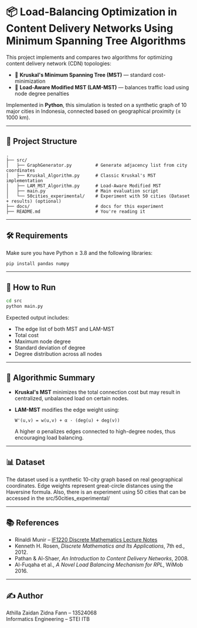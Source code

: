 
# 📦 Load-Balancing Optimization in Content Delivery Networks Using Minimum Spanning Tree Algorithms

This project implements and compares two algorithms for optimizing content delivery network (CDN) topologies:

- 🔹 **Kruskal's Minimum Spanning Tree (MST)** — standard cost-minimization
- 🔸 **Load-Aware Modified MST (LAM-MST)** — balances traffic load using node degree penalties

Implemented in **Python**, this simulation is tested on a synthetic graph of 10 major cities in Indonesia, connected based on geographical proximity (≤ 1000 km).

---

## 📁 Project Structure

```
.
├── src/
│   ├── GraphGenerator.py         # Generate adjacency list from city coordinates
│   ├── Kruskal_Algorithm.py      # Classic Kruskal's MST implementation
│   ├── LAM_MST_Algorithm.py      # Load-Aware Modified MST
│   ├── main.py                   # Main evaluation script
│   └── 50cities_experimental/    # Experiment with 50 cities (Dataset + results) (optional)
├── docs/                         # docs for this experiment
├── README.md                     # You're reading it
```

---

## 🛠 Requirements

Make sure you have Python ≥ 3.8 and the following libraries:

```bash
pip install pandas numpy
```

---

## 🚀 How to Run

```bash
cd src
python main.py
```

Expected output includes:

- The edge list of both MST and LAM-MST
- Total cost
- Maximum node degree
- Standard deviation of degree
- Degree distribution across all nodes

---

## 📐 Algorithmic Summary

- **Kruskal's MST** minimizes the total connection cost but may result in centralized, unbalanced load on certain nodes.
- **LAM-MST** modifies the edge weight using:

  `W'(u,v) = w(u,v) + α · (deg(u) + deg(v))`


  A higher α penalizes edges connected to high-degree nodes, thus encouraging load balancing.

---

## 📊 Dataset

The dataset used is a synthetic 10-city graph based on real geographical coordinates. Edge weights represent great-circle distances using the Haversine formula. Also, there is an experiment using 50 cities that can be accessed in the src/50cities_experimental/

---

## 📚 References

- Rinaldi Munir – [IF1220 Discrete Mathematics Lecture Notes](https://informatika.stei.itb.ac.id/~rinaldi.munir/Matdis/)
- Kenneth H. Rosen, *Discrete Mathematics and Its Applications*, 7th ed., 2012.
- Pathan & Al-Shaer, *An Introduction to Content Delivery Networks*, 2008.
- Al-Fuqaha et al., *A Novel Load Balancing Mechanism for RPL*, WiMob 2016.

---

## ✍️ Author

Athilla Zaidan Zidna Fann – 13524068  
Informatics Engineering – STEI ITB

